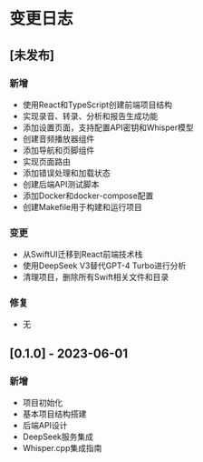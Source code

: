 # 变更日志

## [未发布]

### 新增
- 使用React和TypeScript创建前端项目结构
- 实现录音、转录、分析和报告生成功能
- 添加设置页面，支持配置API密钥和Whisper模型
- 创建音频播放器组件
- 添加导航和页脚组件
- 实现页面路由
- 添加错误处理和加载状态
- 创建后端API测试脚本
- 添加Docker和docker-compose配置
- 创建Makefile用于构建和运行项目

### 变更
- 从SwiftUI迁移到React前端技术栈
- 使用DeepSeek V3替代GPT-4 Turbo进行分析
- 清理项目，删除所有Swift相关文件和目录

### 修复
- 无

## [0.1.0] - 2023-06-01

### 新增
- 项目初始化
- 基本项目结构搭建
- 后端API设计
- DeepSeek服务集成
- Whisper.cpp集成指南 